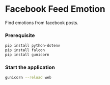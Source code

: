 # Facebook Feed Emotion

Find emotions from facebook posts.

### Prerequisite

```bash
pip install python-dotenv
pip install falcon
pip install gunicorn
```

### Start the application

```bash
gunicorn --reload web
```
